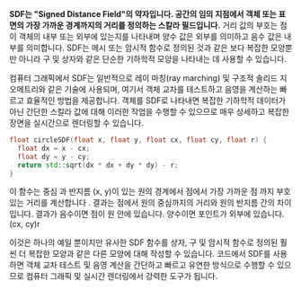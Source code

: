 **SDF는 "Signed Distance Field"의 약자입니다. 공간의 임의 지점에서 객체 또는 표면의 가장 가까운 경계까지의 거리를 정의하는 스칼라 필드입니다.** 거리 값의 부호는 점이 객체의 내부 또는 외부에 있는지를 나타내며 양수 값은 외부를 의미하고 음수 값은 내부를 의미합니다. SDF는 메시 또는 암시적 함수로 정의된 것과 같은 보다 복잡한 모양뿐만 아니라 구 및 상자와 같은 단순한 기하학적 모양을 나타내는 데 사용할 수 있습니다.

컴퓨터 그래픽에서 SDF는 일반적으로 레이 마칭(ray marching) 및 구조적 솔리드 지오메트리와 같은 기술에 사용되며, 여기서 객체 교차를 테스트하고 음영을 계산하는 빠르고 효율적인 방법을 제공합니다. 객체를 SDF로 나타내면 복잡한 기하학적 데이터가 아닌 간단한 스칼라 값에 대해 이러한 작업을 수행할 수 있으므로 매우 상세하고 복잡한 장면을 실시간으로 렌더링할 수 있습니다.

```cpp
float circleSDF(float x, float y, float cx, float cy, float r) {
  float dx = x - cx;
  float dy = y - cy;
  return std::sqrt(dx * dx + dy * dy) - r;
}
```

이 함수는 중심 과 반지름 (x, y)이 있는 원의 경계에서 점에서 가장 가까운 점 까지 부호 있는 거리를 계산합니다 . 결과는 점에서 원의 중심까지의 거리와 원의 반지름 간의 차이입니다. 결과가 음수이면 점이 원 안에 있습니다. 양수이면 포인트가 외부에 있습니다.(cx, cy)r

이것은 하나의 예일 뿐이지만 유사한 SDF 함수를 상자, 구 및 암시적 함수로 정의된 훨씬 더 복잡한 모양과 같은 다른 모양에 대해 작성할 수 있습니다. 코드에서 SDF를 사용하면 객체 교차 테스트 및 음영 계산을 간단하고 빠르고 유연한 방식으로 수행할 수 있으므로 컴퓨터 그래픽 및 실시간 렌더링에서 강력한 도구가 됩니다.